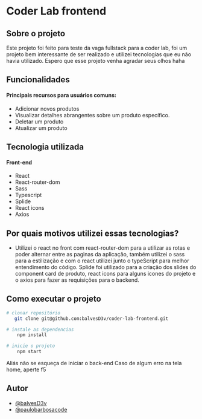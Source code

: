 
# Coder Lab frontend


## Sobre o projeto
Este projeto foi feito para teste da vaga fullstack para a coder lab, foi um projeto bem interessante de ser realizado e utilizei tecnologias que eu não havia utilizado. Espero que esse projeto venha agradar seus olhos haha

## Funcionalidades

#### Principais recursos para usuários comuns:

- Adicionar novos produtos
- Visualizar detalhes abrangentes sobre um produto específico.
- Deletar um produto
- Atualizar um produto

## Tecnologia utilizada

#### Front-end
- React
- React-router-dom
- Sass
- Typescript
- Splide
- React icons
- Axios

## Por quais motivos utilizei essas tecnologias?
- Utilizei o react no front com react-router-dom para a utilizar as rotas e poder alternar entre as paginas da aplicação, também utilizei o sass para a estilização e com o react utilizei junto o typeScript para melhor entendimento do código. Splide foi utilizado para a criação dos slides do component card de produto, react icons para alguns icones do projeto e o axios para fazer as requisições para o backend.


## Como executar o projeto

```bash
# clonar repositório
   git clone git@github.com:balvesD3v/coder-lab-frontend.git

# instale as dependencias 
    npm install 

# inicie o projeto
    npm start
```

Aliás não se esqueça de iniciar o back-end
Caso de algum erro na tela home, aperte f5
## Autor

- [@balvesD3v](https://github.com/balvesD3v)
- [@paulobarbosacode](https://www.linkedin.com/in/paulobarbosacode/)


